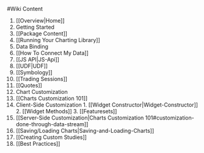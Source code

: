#Wiki Content

1. [[Overview|Home]]
2. Getting Started
  1. [[Package Content]]
  2. [[Running Your Charting Library]]
3. Data Binding
  1. [[How To Connect My Data]]
  2. [[JS API|JS-Api]]
  3. [[UDF|UDF]]
  4. [[Symbology]]
  5. [[Trading Sessions]]
  6. [[Quotes]]
4. Chart Customization
  1. [[Charts Customization 101]]
  2. Client-Side Customization
    1. [[Widget Constructor|Widget-Constructor]]
    2. [[Widget Methods]]
    3. [[Featuresets]]
  3. [[Server-Side Customization|Charts Customization 101#customization-done-through-data-stream]]
5. [[Saving/Loading Charts|Saving-and-Loading-Charts]]
6. [[Creating Custom Studies]]
7. [[Best Practices]]